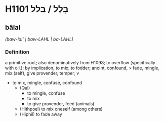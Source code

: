 # H1101 בָּלַל / בלל

## bâlal

_(baw-lal' | baw-LAHL | ba-LAHL)_

### Definition

a primitive root; also denominatively from H1098; to overflow (specifically with oil.); by implication, to mix; to fodder; anoint, confound, × fade, mingle, mix (self), give provender, temper; v

- to mix, mingle, confuse, confound
  - (Qal)
    - to mingle, confuse
    - to mix
    - to give provender, feed (animals)
  - (Hithpoel) to mix oneself (among others)
  - (Hiphil) to fade away

